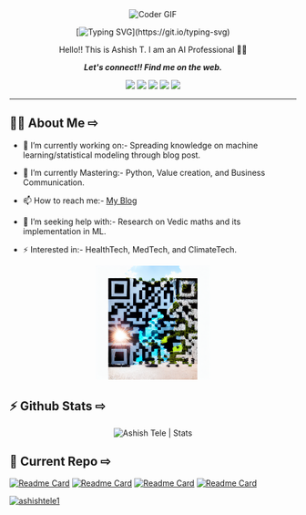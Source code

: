 

<div align="center">
<!--
<h2> Hey you! <img src="https://raw.githubusercontent.com/ABSphreak/ABSphreak/master/gifs/Hi.gif" width="5px"></h2>
--> 

<img alt="Coder GIF" height=290 width=450 src="https://cdn.dribbble.com/users/730703/screenshots/6581243/avento.gif" />
 
[![Typing SVG](https://readme-typing-svg.herokuapp.com?font=Arial&color=%23F78740&size=38&center=true&vCenter=true&width=700&height=90&lines=Welcome+to+Ashish's+Profile!)](https://git.io/typing-svg)
  
  
Hello!! This is Ashish T. I am an AI Professional 👨‍🎓

<b><i>Let's connect!! Find me on the web.</i></b>

[<img height="30" src="https://img.shields.io/badge/twitter-%231DA1F2.svg?&style=for-the-badge&logo=twitter&logoColor=white" />][twitter]
[<img height="30" src = "https://img.shields.io/badge/gmail-c14438?&style=for-the-badge&logo=gmail&logoColor=white">][gmail] 
[<img height="30" src="https://img.shields.io/badge/linkedin-blue.svg?&style=for-the-badge&logo=linkedin&logoColor=white" />][LinkedIn]
[<img height="30" src="https://img.shields.io/badge/goodreads-gray.svg?&style=for-the-badge&logo=goodreads&logoColor=golden" />][goodreads]
[<img height="30" src="https://img.shields.io/badge/Topmate-blue" />][Topmate]
<br />
<hr />
</div>

## 👨‍💻 About Me ⇨

- 🔭 I’m currently working on:- Spreading knowledge on machine learning/statistical modeling through blog post.

- 🌱 I’m currently Mastering:- Python, Value creation, and Business Communication.

- 📫 How to reach me:- [My Blog](https://ashishtele.github.io/)

- 🤔 I’m seeking help with:- Research on Vedic maths and its implementation in ML.

- ⚡ Interested in:- HealthTech, MedTech, and ClimateTech.

<p align="center">
  <img width="200" height="200" src="/QR.png">
</p>

## ⚡️ Github Stats ⇨

<p align="center"> <img src="https://github-readme-stats.vercel.app/api?username=ashishtele&show_icons=true&theme=highcontrast" alt="Ashish Tele | Stats" />
 
## 📘 Current Repo ⇨
[![Readme Card](https://github-readme-stats.vercel.app/api/pin/?username=ashishtele&repo=MLOps&theme=react&bg_color=1F222E&title_color=F85D7F&icon_color=F8D866&hide_border=true&show_icons=false)](https://github.com/ashishtele/MLOps)
[![Readme Card](https://github-readme-stats.vercel.app/api/pin/?username=ashishtele&repo=MetaFlow_MLOps&theme=react&bg_color=1F222E&title_color=F85D7F&icon_color=F8D866&hide_border=true&show_icons=false)](https://github.com/ashishtele/MetaFlow_MLOps)
[![Readme Card](https://github-readme-stats.vercel.app/api/pin/?username=ashishtele&repo=ashishtele.github.io&theme=react&bg_color=1F222E&title_color=F85D7F&icon_color=F8D866&hide_border=true&show_icons=false)](https://github.com/ashishtele/ashishtele.github.io)
[![Readme Card](https://github-readme-stats.vercel.app/api/pin/?username=ashishtele&repo=Quick-Notes-for-ML-DS&theme=react&bg_color=1F222E&title_color=F85D7F&icon_color=F8D866&hide_border=true&show_icons=false)](https://github.com/ashishtele/Quick-Notes-for-ML-DS)
 

[twitter]: https://twitter.com/ashishtele1
[gmail]: https://gmail.com
[linkedin]: https://www.linkedin.com/in/ashishtele/
[goodreads]: https://www.goodreads.com/user/show/15522857-ashish-tele
[Topmate]: https://t.co/zU5Yzd8h5K
  
<p align="left"> <a href="https://twitter.com/ashishtele1" target="blank"><img src="https://img.shields.io/twitter/follow/ashishtele1?logo=twitter&style=for-the-badge" alt="ashishtele1" /></a> </p>
